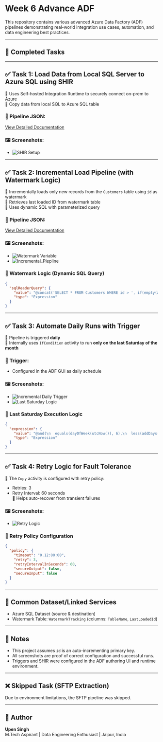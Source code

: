 # Week 6 Advance ADF 

This repository contains various advanced Azure Data Factory (ADF) pipelines demonstrating real-world integration use cases, automation, and data engineering best practices.

---

## 📌 Completed Tasks

---

## ✅ Task 1: Load Data from Local SQL Server to Azure SQL using SHIR

🔹 Uses Self-hosted Integration Runtime to securely connect on-prem to Azure  
🔹 Copy data from local SQL to Azure SQL table

### 🔧 Pipeline JSON:
[View Detailed Documentation](Advance_ADF/All_Pipeline_View/Local_To_AzureSQL.json)

### 🖼️ Screenshots:
- ![SHIR Setup](Screenshots/Local_To_Azure_sql.png)

---

## ✅ Task 2: Incremental Load Pipeline (with Watermark Logic)

🔹 Incrementally loads only new records from the `Customers` table using `id` as watermark  
🔹 Retrieves last loaded ID from watermark table  
🔹 Uses dynamic SQL with parameterized query

### 🔧 Pipeline JSON:
[View Detailed Documentation](Advance_ADF/All_Pipeline_View/Incremental_Load_Pipeline.json)

### 🖼️ Screenshots:
- ![Watermark Variable](Screenshots/watermark-variable.png)
- ![Incremental_Piepline](Screenshots/Incremental_Load_Pipeline.png)

### 🧠 Watermark Logic (Dynamic SQL Query)

```json
{
  "sqlReaderQuery": {
    "value": "@concat('SELECT * FROM Customers WHERE id > ', if(empty(activity('GetLastLoadedId').output.firstRow.LastLoadedId), '0', string(activity('GetLastLoadedId').output.firstRow.LastLoadedId)))",
    "type": "Expression"
  }
}
```

---

## ✅ Task 3: Automate Daily Runs with Trigger

🔹 Pipeline is triggered **daily**  
🔹 Internally uses `IfCondition` activity to run **only on the last Saturday of the month**

### 🔧 Trigger:
- Configured in the ADF GUI as daily schedule

### 🖼️ Screenshots:
- ![Incremental Daily Trigger](Screenshots/Incremental_daily_trigger.png)
- ![Last Saturday Logic](Screenshots/Last_Satuurday_Trigger.png)

### 🧠 Last Saturday Execution Logic

```json
{
  "expression": {
    "value": "@and(\n  equals(dayOfWeek(utcNow()), 6),\n  less(addDays(utcNow(), 7), startOfMonth(addDays(utcNow(), 32)))\n)",
    "type": "Expression"
  }
}
```

---

## ✅ Task 4: Retry Logic for Fault Tolerance

🔹 The `Copy` activity is configured with retry policy:
  - Retries: 3
  - Retry Interval: 60 seconds  
🔹 Helps auto-recover from transient failures

### 🖼️ Screenshots:
- ![Retry Logic](Screenshots/Retry_Logic.png)

### 🔁 Retry Policy Configuration

```json
{
  "policy": {
    "timeout": "0.12:00:00",
    "retry": 3,
    "retryIntervalInSeconds": 60,
    "secureOutput": false,
    "secureInput": false
  }
}
```

---

## 🔁 Common Dataset/Linked Services

- Azure SQL Dataset (source & destination)
- Watermark Table: `WatermarkTracking` (columns: `TableName`, `LastLoadedId`)

---

## 📌 Notes

- This project assumes `id` is an auto-incrementing primary key.
- All screenshots are proof of correct configuration and successful runs.
- Triggers and SHIR were configured in the ADF authoring UI and runtime environment.

---

## ❌ Skipped Task (SFTP Extraction)

Due to environment limitations, the SFTP pipeline was skipped.

---

## 📅 Author

**Upen Singh**  
M.Tech Aspirant | Data Engineering Enthusiast | Jaipur, India
